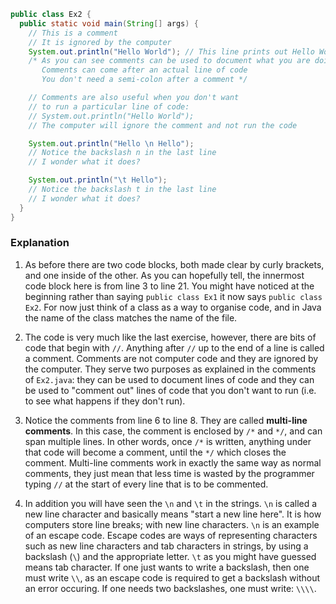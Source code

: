```java
public class Ex2 {
  public static void main(String[] args) {
    // This is a comment
    // It is ignored by the computer
    System.out.println("Hello World"); // This line prints out Hello World
    /* As you can see comments can be used to document what you are doing
       Comments can come after an actual line of code
       You don't need a semi-colon after a comment */

    // Comments are also useful when you don't want
    // to run a particular line of code:
    // System.out.println("Hello World");
    // The computer will ignore the comment and not run the code

    System.out.println("Hello \n Hello");
    // Notice the backslash n in the last line
    // I wonder what it does?

    System.out.println("\t Hello");
    // Notice the backslash t in the last line
    // I wonder what it does?
  }
}
```

### Explanation
1. As before there are two code blocks, both made clear by curly brackets, and one inside of the other. As you can hopefully tell, the innermost code block here is from line 3 to line 21. You might have noticed at the beginning rather than saying `public class Ex1` it now says `public class Ex2`. For now just think of a class as a way to organise code, and in Java the name of the class matches the name of the file.

2. The code is very much like the last exercise, however, there are bits of code that begin with `//`. Anything after `//` up to the end of a line is called a comment. Comments are not computer code and they are ignored by the computer. They serve two purposes as explained in the comments of `Ex2.java`: they can be used to document lines of code and they can be used to "comment out" lines of code that you don't want to run (i.e. to see what happens if they don't run).

3. Notice the comments from line 6 to line 8. They are called **multi-line comments**. In this case, the comment is enclosed by `/*` and `*/`, and can span multiple lines. In other words, once `/*` is written, anything under that code will become a comment, until the `*/` which closes the comment. Multi-line comments work in exactly the same way as normal comments, they just mean that less time is wasted by the programmer typing `//` at the start of every line that is to be commented.

4. In addition you will have seen the `\n` and `\t` in the strings. `\n` is called a new line character and basically means "start a new line here". It is how computers store line breaks; with new line characters. `\n` is an example of an escape code. Escape codes are ways of representing characters such as new line characters and tab characters in strings, by using a backslash (`\`) and the appropriate letter. `\t` as you might have guessed means tab character. If one just wants to write a backslash, then one must write `\\`, as an escape code is required to get a backslash without an error occuring. If one needs two backslashes, one must write: `\\\\`.
